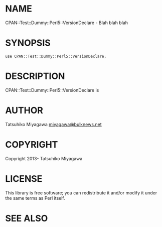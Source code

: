 # NAME

CPAN::Test::Dummy::Perl5::VersionDeclare - Blah blah blah

# SYNOPSIS

    use CPAN::Test::Dummy::Perl5::VersionDeclare;

# DESCRIPTION

CPAN::Test::Dummy::Perl5::VersionDeclare is

# AUTHOR

Tatsuhiko Miyagawa <miyagawa@bulknews.net>

# COPYRIGHT

Copyright 2013- Tatsuhiko Miyagawa

# LICENSE

This library is free software; you can redistribute it and/or modify
it under the same terms as Perl itself.

# SEE ALSO
